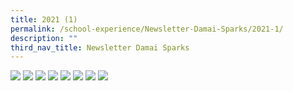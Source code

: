 ```yaml
---
title: 2021 (1)
permalink: /school-experience/Newsletter-Damai-Sparks/2021-1/
description: ""
third_nav_title: Newsletter Damai Sparks
---
```

![](/images/DamaiBuzz/2021%20DMP21%20SPARKs_Sem%201-page-001.jpeg)
![](/images/DamaiBuzz/2021%20DMP21%20SPARKs_Sem%201-page-002.jpeg)
![](/images/DamaiBuzz/2021%20DMP21%20SPARKs_Sem%201-page-003.jpeg)
![](/images/DamaiBuzz/2021%20DMP21%20SPARKs_Sem%201-page-004.jpeg)
![](/images/DamaiBuzz/2021%20DMP21%20SPARKs_Sem%201-page-005.jpeg)
![](/images/DamaiBuzz/2021%20DMP21%20SPARKs_Sem%201-page-006.jpeg)
![](/images/DamaiBuzz/2021%20DMP21%20SPARKs_Sem%201-page-007.jpeg)
![](/images/DamaiBuzz/2021%20DMP21%20SPARKs_Sem%201-page-008.jpeg)